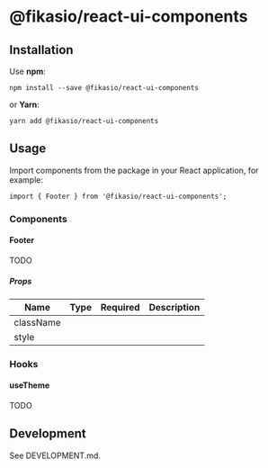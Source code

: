 # @fikasio/react-ui-components

## Installation

Use **npm**:
```
npm install --save @fikasio/react-ui-components
```
or **Yarn**:
```
yarn add @fikasio/react-ui-components
```

## Usage

Import components from the package in your React application, for example:
```
import { Footer } from '@fikasio/react-ui-components';
```

### Components

#### Footer
TODO

##### Props

| Name                    | Type            | Required        | Description                                     |
|-------------------------|:----------------|:----------------|:------------------------------------------------|
| className               |                 |                 |                                                 |
| style                   |                 |                 |                                                 |

### Hooks

#### useTheme
TODO

## Development

See DEVELOPMENT.md.
